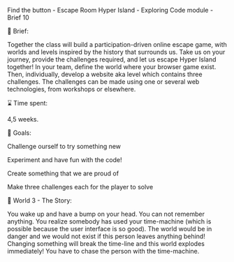 Find the button - Escape Room
Hyper Island - Exploring Code module - Brief 10

📜 Brief:

Together the class will build a participation-driven online escape game, with worlds and levels inspired by the history that surrounds us. Take us on your journey, provide the challenges required, and let us escape Hyper Island together! In your team, define the world where your browser game exist. Then, individually, develop a website aka level which contains three challenges. The challenges can be made using one or several web technologies, from workshops or elsewhere.


⌛ Time spent:

4,5 weeks.


🏁 Goals:

Challenge ourself to try something new

Experiment and have fun with the code!

Create something that we are proud of

Make three challenges each for the player to solve


📔 World 3 - The Story:

You wake up and have a bump on your head. You can not remember anything. You realize somebody has used your time-machine (which is possible because the user interface is so good). The world would be in danger and we would not exist if this person leaves anything behind! Changing something will break the time-line and this world explodes immediately! You have to chase the person with the time-machine. 